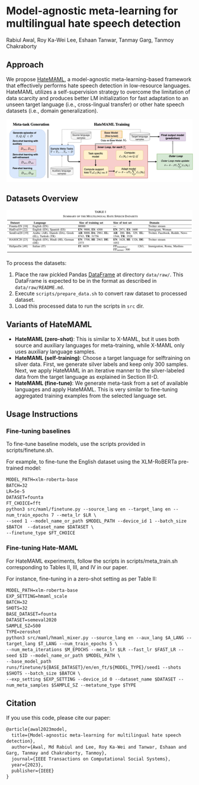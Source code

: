 # Model-agnostic meta-learning for multilingual hate speech detection
Rabiul Awal, Roy Ka-Wei Lee, Eshaan Tanwar, Tanmay Garg, Tanmoy Chakraborty


## Approach
We propose [HateMAML](https://ieeexplore.ieee.org/abstract/document/10100717), a model-agnostic meta-learning-based framework that effectively performs hate speech detection in low-resource languages. HateMAML utilizes a self-supervision strategy to overcome the limitation of data scarcity and produces better LM initialization for fast adaptation to an unseen target language (i.e., cross-lingual transfer) or other hate speech datasets (i.e., domain generalization). 

<img src="docs/hatemaml.png" alt="HateMaml overview" width="850"/>

## Datasets Overview
<img src="docs/dataset_summary.jpg" alt="Dataset summary" width="850"/>

To process the datasets:
1. Place the raw pickled Pandas [DataFrame](https://pandas.pydata.org/docs/reference/api/pandas.DataFrame.html) at directory `data/raw/`. This DataFrame is expected to be in the format as described in `data/raw/README.md`.
2. Execute `scripts/prepare_data.sh` to convert raw dataset to processed dataset.
3. Load this processed data to run the scripts in `src` dir.


## Variants of HateMAML

- **HateMAML (zero-shot)**: This is similar to X-MAML, but it uses both source and auxiliary languages for meta-training, while X-MAML only uses auxiliary language samples.
- **HateMAML (self-training)**: Choose a target language for selftraining on silver data. First, we generate silver labels and keep only 300 samples. Next, we apply HateMAML in an iterative manner to the silver-labeled data from the target language as explained in Section III-D.
- **HateMAML (fine-tune)**: We generate meta-task from a set of available languages and apply HateMAML. This is very similar to fine-tuning aggregated training examples from the selected language set. 


## Usage Instructions

### Fine-tuning baselines
To fine-tune baseline models, use the scripts provided in scripts/finetune.sh.

For example, to fine-tune the English dataset using the XLM-RoBERTa pre-trained model:
```
MODEL_PATH=xlm-roberta-base
BATCH=32
LR=5e-5
DATASET=founta
FT_CHOICE=fft
python3 src/maml/finetune.py --source_lang en --target_lang en --num_train_epochs 7 --meta_lr $LR \
--seed 1 --model_name_or_path $MODEL_PATH --device_id 1 --batch_size $BATCH  --dataset_name $DATASET \
--finetune_type $FT_CHOICE
```

### Fine-tuning Hate-MAML 
For HateMAML experiments, follow the scripts in scripts/meta_train.sh corresponding to Tables II, III, and IV in our paper.

For instance, fine-tuning in a zero-shot setting as per Table II:
```
MODEL_PATH=xlm-roberta-base
EXP_SETTING=hmaml_scale
BATCH=32
SHOTS=32
BASE_DATASET=founta
DATASET=semeval2020
SAMPLE_SZ=500
TYPE=zeroshot
python3 src/maml/hmaml_mixer.py --source_lang en --aux_lang $A_LANG --target_lang $T_LANG --num_train_epochs 5 \
--num_meta_iterations $M_EPOCHS --meta_lr $LR --fast_lr $FAST_LR --seed $ID --model_name_or_path $MODEL_PATH \
--base_model_path runs/finetune/${BASE_DATASET}/en/en_ft/${MODEL_TYPE}/seed1 --shots $SHOTS --batch_size $BATCH \
--exp_setting $EXP_SETTING --device_id 0 --dataset_name $DATASET --num_meta_samples $SAMPLE_SZ --metatune_type $TYPE
```


## Citation
If you use this code, please cite our paper:
```
@article{awal2023model,
  title={Model-agnostic meta-learning for multilingual hate speech detection},
  author={Awal, Md Rabiul and Lee, Roy Ka-Wei and Tanwar, Eshaan and Garg, Tanmay and Chakraborty, Tanmoy},
  journal={IEEE Transactions on Computational Social Systems},
  year={2023},
  publisher={IEEE}
}
```